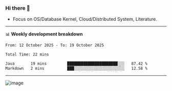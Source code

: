 ### Hi there 👋
<!-- * Daily Meditation via Leetcode/Competitive-Programming. -->
* Focus on OS/Database Kernel, Cloud/Distributed System, Literature.

-------

📊 **Weekly development breakdown**
<!--START_SECTION:waka-->

```txt
From: 12 October 2025 - To: 19 October 2025

Total Time: 22 mins

Java       19 mins         ██████████████████████░░░   87.42 %
Markdown   2 mins          ███░░░░░░░░░░░░░░░░░░░░░░   12.58 %
```

<!--END_SECTION:waka-->

-------

<!-- [![Leetcode Stats](https://leetcard.jacoblin.cool/hzhang413?font=Fira+Mono)](https://leetcode.com/fxrc) -->
![image](./cyberpunk-ghost-in-the-shell.gif)
<!--![image](./gis-archive.png)-->
